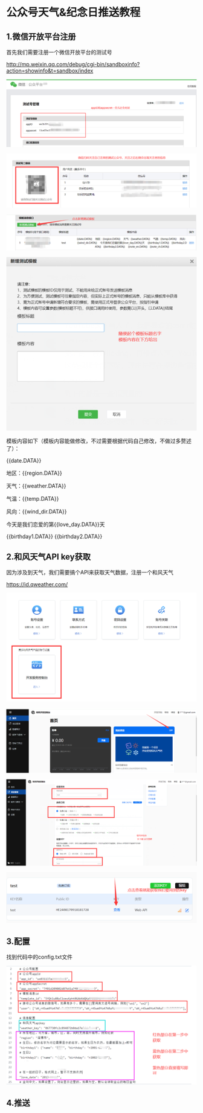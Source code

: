# 公众号天气&纪念日推送教程
## 1.微信开放平台注册

首先我们需要注册一个微信开放平台的测试号

http://mp.weixin.qq.com/debug/cgi-bin/sandboxinfo?action=showinfo&t=sandbox/index 

![image-20240817090808893](img\image-20240817090808893.png)

![image-20240817090925725](img\image-20240817090925725.png)

![image-20240817091031585](img\image-20240817091031585.png)

![image-20240817091131028](img\image-20240817091131028.png)

模板内容如下（模板内容能做修改，不过需要根据代码自己修改，不做过多赘述了）：

{{date.DATA}} 

地区：{{region.DATA}} 

天气：{{weather.DATA}} 

气温：{{temp.DATA}} 

风向：{{wind_dir.DATA}} 

今天是我们恋爱的第{{love_day.DATA}}天 

{{birthday1.DATA}} 
{{birthday2.DATA}}

## 2.和风天气API key获取

因为涉及到天气，我们需要搞个API来获取天气数据，注册一个和风天气

https://id.qweather.com/

![image-20240817091614667](img\image-20240817091614667.png)

![image-20240817091723670](img\image-20240817091723670.png)

![image-20240817091900253](img\image-20240817091900253.png)

![image-20240817092003604](img\image-20240817092003604.png)

## 3.配置

找到代码中的config.txt文件

![image-20240817093029696](img\image-20240817093029696.png)

## 4.推送
